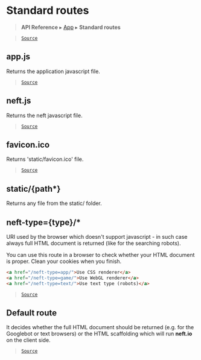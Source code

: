 # Standard routes

> **API Reference** ▸ [App](/api/app.md) ▸ **Standard routes**

<!-- toc -->

> [`Source`](https://github.com/Neft-io/neft/blob/f9c128ccb37aa79380c961e878cd76ec9e79c99e/src/app/bootstrap/route.node.litcoffee)

## app.js

Returns the application javascript file.


> [`Source`](https://github.com/Neft-io/neft/blob/f9c128ccb37aa79380c961e878cd76ec9e79c99e/src/app/bootstrap/route.node.litcoffee)

## neft.js

Returns the neft javascript file.


> [`Source`](https://github.com/Neft-io/neft/blob/f9c128ccb37aa79380c961e878cd76ec9e79c99e/src/app/bootstrap/route.node.litcoffee)

## favicon.ico

Returns 'static/favicon.ico' file.


> [`Source`](https://github.com/Neft-io/neft/blob/f9c128ccb37aa79380c961e878cd76ec9e79c99e/src/app/bootstrap/route.node.litcoffee)

## static/{path*}

Returns any file from the static/ folder.

## neft-type={type}/*

URI used by the browser which doesn't support javascript - in such case always
full HTML document is returned (like for the searching robots).

You can use this route in a browser to check whether your HTML document is proper.
Clean your cookies when you finish.

```html
<a href="/neft-type=app/">Use CSS renderer</a>
<a href="/neft-type=game/">Use WebGL renderer</a>
<a href="/neft-type=text/">Use text type (robots)</a>
```


> [`Source`](https://github.com/Neft-io/neft/blob/f9c128ccb37aa79380c961e878cd76ec9e79c99e/src/app/bootstrap/route.node.litcoffee)

## Default route

It decides whether the full HTML document should be returned (e.g. for the Googlebot or
text browsers) or the HTML scaffolding which will run **neft.io** on the client side.


> [`Source`](https://github.com/Neft-io/neft/blob/f9c128ccb37aa79380c961e878cd76ec9e79c99e/src/app/bootstrap/route.node.litcoffee)

